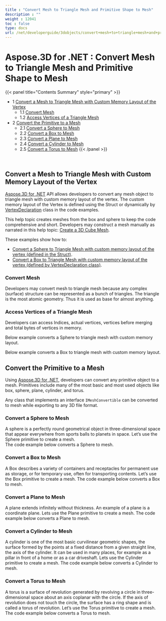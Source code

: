 ```yaml
---
title : "Convert Mesh to Triangle Mesh and Primitive Shape to Mesh" 
description : "" 
weight : 12041 
toc : false
type: docs
url: /net/developerguide/3dobjects/convert+mesh+to+triangle+mesh+and+primitive+shape+to+mesh/
---
```


# Aspose.3D for .NET : Convert Mesh to Triangle Mesh and Primitive Shape to Mesh


{{< panel title="Contents Summary" style="primary" >}}
*   1 [Convert a Mesh to Triangle Mesh with Custom Memory Layout of the Vertex](#convert-a-mesh-to-triangle-mesh-with-custom-memory-layout-of-the-vertex)
    *   1.1 [Convert Mesh](#convert-mesh)
    *   1.2 [Access Vertices of a Triangle Mesh](#access-vertices-of-a-triangle-mesh)
*   2 [Convert the Primitive to a Mesh](#convert-the-primitive-to-a-mesh)
    *   2.1 [Convert a Sphere to Mesh](#convert-a-sphere-to-mesh)
    *   2.2 [Convert a Box to Mesh](#convert-a-box-to-mesh)
    *   2.3 [Convert a Plane to Mesh](#convert-a-plane-to-mesh)
    *   2.4 [Convert a Cylinder to Mesh](#convert-a-cylinder-to-mesh)
    *   2.5 [Convert a Torus to Mesh](#convert-a-torus-to-mesh)
{{< /panel >}}
 

 

## Convert a Mesh to Triangle Mesh with Custom Memory Layout of the Vertex

[Aspose.3D for .NET](http://www.aspose.com/3d-component-suite.aspx) API allows developers to convert any mesh object to triangle mesh with custom memory layout of the vertex. The custom memory layout of the Vertex is defined using the Struct or dynamically by [VertexDeclaration](http://www.aspose.com/api/net/3d/aspose.threed.utilities/vertexdeclaration) class in the code examples.

This help topic creates meshes from the box and sphere to keep the code comprehensive and short. Developers may construct a mesh manually as narrated in this help topic: [Create a 3D Cube Mesh](https://docs2.aspose.com/3d/net/developerguide/geometry/create+3d+mesh+and+scene).

These examples show how to:

*   [Convert a Sphere to Triangle Mesh with custom memory layout of the vertex (defined in the Struct)](https://docs2.aspose.com/3d/net/developerguide/3dobjects/convert+mesh+to+triangle+mesh+and+primitive+shape+to+mesh).
*   [Convert a Box to Triangle Mesh with custom memory layout of the vertex (defined by VertexDeclaration class)](https://docs2.aspose.com/3d/net/developerguide/3dobjects/convert+mesh+to+triangle+mesh+and+primitive+shape+to+mesh).

### Convert Mesh

Developers may convert mesh to triangle mesh because any complex (surface) structure can be represented as a bunch of triangles. The triangle is the most atomic geometry. Thus it is used as base for almost anything.

### Access Vertices of a Triangle Mesh

Developers can access Indices, actual vertices, vertices before merging and total bytes of vertices in memory.

Below example converts a Sphere to triangle mesh with custom memory layout.

  

Below example converts a Box to triangle mesh with custom memory layout.

## Convert the Primitive to a Mesh

Using [Aspose.3D for .NET](http://www.aspose.com/3d-component-suite.aspx), developers can convert any primitive object to a mesh. Primitives include many of the most basic and most used objects like box, sphere, plane, cylinder, and torus.

Any class that implements an interface `IMeshConvertible` can be converted to mesh while exporting to any 3D file format.

### Convert a Sphere to Mesh

A sphere is a perfectly round geometrical object in three-dimensional space that appear everywhere from sports balls to planets in space. Let’s use the Sphere primitive to create a mesh.  
The code example below converts a Sphere to mesh.

### Convert a Box to Mesh

A Box describes a variety of containers and receptacles for permanent use as storage, or for temporary use, often for transporting contents. Let’s use the Box primitive to create a mesh. The code example below converts a Box to mesh.

### Convert a Plane to Mesh

A plane extends infinitely without thickness. An example of a plane is a coordinate plane. Lets use the Plane primitive to create a mesh. The code example below converts a Plane to mesh.

### Convert a Cylinder to Mesh

A cylinder is one of the most basic curvilinear geometric shapes, the surface formed by the points at a fixed distance from a given straight line, the axis of the cylinder. It can be used in many places, for example as a pillar in front of a home or as a car driveshaft. Lets use the Cylinder primitive to create a mesh. The code example below converts a Cylinder to mesh.

### Convert a Torus to Mesh

A torus is a surface of revolution generated by revolving a circle in three-dimensional space about an axis coplanar with the circle. If the axis of revolution does not touch the circle, the surface has a ring shape and is called a torus of revolution. Let’s use the Torus primitive to create a mesh. The code example below converts a Torus to mesh.

